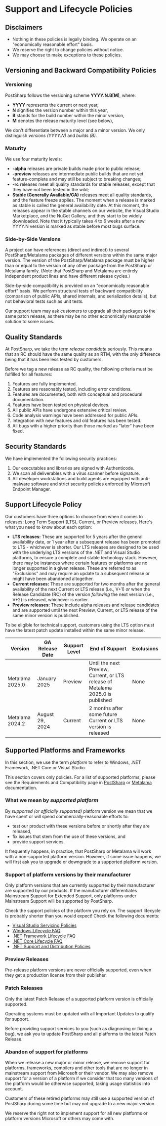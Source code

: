 ---
---

# Support and Lifecycle Policies

## Disclaimers

*   Nothing in these policies is legally binding. We operate on an "economically reasonable effort" basis.
*   We reserve the right to change policies without notice.
*   We may choose to make exceptions to these policies.

## Versioning and Backward Compatibility Policies

### Versioning

PostSharp follows the versioning scheme **YYYY.N.B\[M\]**, where:

*   **YYYY** represents the current or next year,
*   **N** signifies the version number within this year,
*   **B** stands for the build number within the minor version,
*   **M** denotes the release maturity level (see below),

We don't differentiate between a major and a minor version. We only distinguish _versions (YYYY.N)_ and _builds (B)_.

### Maturity

We use four maturity levels:

*   **\-alpha** releases are private builds made prior to public release;
*   **\-preview** releases are intermediate public builds that are not yet feature-complete and may still be subject to breaking changes;
*   **\-rc** releases meet all quality standards for stable releases, except that they have not been tested in the wild;
*   **Stable (Generally Available/GA)** releases meet all quality standards, and the feature freeze applies. The moment when a release is marked as stable is called the general availability date. At this moment, the releases appear in the stable channels on our website, the Visual Studio Marketplace, and the NuGet Gallery, and they start to be widely downloaded. Note that it typically takes 4 to 6 weeks after a new YYYY.N version is marked as stable before most bugs surface.

### Side-by-Side Versions

A project can have references (direct and indirect) to several PostSharp/Metalama packages of different versions within the same major version. The version of the PostSharp/Metalama package must be higher than or equal to the version of any other package from the PostSharp or Metalama family. (Note that PostSharp and Metalama are entirely independent product lines and have different release cycles.)

Side-by-side compatibility is provided on an "economically reasonable effort" basis. We perform structural tests of backward compatibility (comparison of public APIs, shared internals, and serialization details), but not behavioral tests such as unit tests.

Our support team may ask customers to upgrade all their packages to the same patch release, as there may be no other economically reasonable solution to some issues.

## Quality Standards

At PostSharp, we take the term _release candidate_ seriously. This means that an RC should have the same quality as an RTM, with the only difference being that it has been less tested by customers.

Before we tag a new release as RC quality, the following criteria must be fulfilled for all features:

1.  Features are fully implemented.
2.  Features are reasonably tested, including error conditions.
3.  Features are documented, both with conceptual and procedural documentation.
4.  Features have been tested on physical devices.
5.  All public APIs have undergone extensive critical review.
6.  Code analysis warnings have been addressed for public APIs.
7.  Integration with new features and old features has been tested.
8.  All bugs with a higher priority than those marked as "later" have been fixed.

## Security Standards

We have implemented the following security practices:

1.  Our executables and libraries are signed with Authenticode.
2.  We scan all deliverables with a virus scanner before signature.
3.  All developer workstations and build agents are equipped with anti-malware software and strict security policies enforced by Microsoft Endpoint Manager.

## Support Lifecycle Policy

Our customers have three options to choose from when it comes to releases: Long Term Support (LTS), Current, or Preview releases. Here's what you need to know about each option:

*   **LTS releases:** These are supported for 5 years after the general availability date, or 1 year after a subsequent release has been promoted to LTS - whichever is shorter. Our LTS releases are designed to be used with the underlying LTS versions of the .NET and Visual Studio platforms, to ensure a complete and stable technology stack. However, there may be instances where certain features or platforms are no longer supported in a given release. These are referred to as "Exclusions" and may require an update to a subsequent release or might have been abandoned altogether.
*   **Current releases:** These are supported for two months after the general availability of the next Current or LTS release (i.e., V+1) _or_ when the Release Candidate (RC) of the version _following_ the next version (i.e., V+2) is released, whichever is earlier.
*   **Preview releases:** These include alpha releases and release candidates and are supported until the next Preview, Current, or LTS release of the same minor version is published.

To be eligible for technical support, customers using the LTS option must have the latest patch update installed within the same minor release.

| Version | GA Release Date | Support Level | End of Support | Exclusions |
| --- | --- | --- | --- | --- |
| Metalama 2025.0 | January 2025 | Preview | Until the next Preview, Current, or LTS release of Metalama 2025.0 is published | None |
| Metalama 2024.2 | August 29, 2024 | Current | 2 months after some future Current or LTS version is released | None |

## Supported Platforms and Frameworks

In this section, we use the term _platform_ to refer to Windows, .NET Framework, .NET Core or Visual Studio.

This section covers only policies. For a list of supported platforms, please see the Requirements and Compatibility page in [PostSharp](https://doc.postsharp.net/il/requirements) or [Metalama](https://doc.metalama.net/conceptual/requirements) documentation.

### What we mean by _supported platform_

By _supported (or officially supported)_ platform version we mean that we have spent or will spend commercially-reasonable efforts to:

*   test our product with these versions before or shortly after they are released,
*   fix issues that stem from the use of these versions, and
*   provide support services.

It frequently happens, in practice, that PostSharp or Metalama will work with a non-supported platform version. However, if some issue happens, we will first ask you to upgrade or downgrade to a supported platform version.

### Support of platform versions by their manufacturer

Only platform versions that are currently supported by their manufacturer are supported by our products. If the manufacturer differentiates Mainstream Support for Extended Support, only platforms under Mainstream Support will be supported by PostSharp.

Check the support policies of the platform you rely on. The support lifecycle is probably shorter than you would expect! Check the following documents:

*   [Visual Studio Servicing Policies](https://docs.microsoft.com/en-us/visualstudio/productinfo/vs-servicing-vs)
*   [Windows Lifecycle FAQ](https://learn.microsoft.com/en-us/lifecycle/faq/windows)
*   [.NET Framework Lifecycle FAQ](https://learn.microsoft.com/en-GB/lifecycle/faq/dotnet-framework)
*   [.NET Core Lifecycle FAQ](https://learn.microsoft.com/en-US/lifecycle/faq/dotnet-core)
*   [.NET Support and Distribution Policies](https://github.com/dotnet/core/blob/main/support.md)

### Preview Releases

Pre-release platform versions are never officially supported, even when they get a production license from their publisher.

### Patch Releases

Only the latest Patch Release of a supported platform version is officially supported.

Operating systems must be updated with all Important Updates to qualify for support.

Before providing support services to you (such as diagnosing or fixing a bug), we ask you to update PostSharp and all platforms to the latest Patch Release.

### Abandon of support for platforms

When we release a new major or minor release, we remove support for platforms, frameworks, compilers and other tools that are no longer in mainstream support from Microsoft or their vendor. We may also remove support for a version of a platform if we consider that too many versions of the platform would be otherwise supported, taking usage statistics into account.

Customers of these retired platforms may still use a supported version of PostSharp during some time but may not upgrade to a new major version.

We reserve the right not to implement support for all new platforms or platform versions Microsoft or others may come with.

